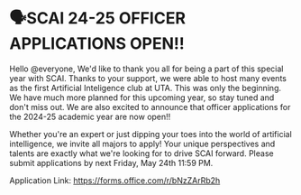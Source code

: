 # **🗣️SCAI 24-25 OFFICER APPLICATIONS OPEN‼️**
Hello @everyone, We'd like to thank you all for being a part of this special year with SCAI. Thanks to your support, we were able to host many events as the first Artificial Inteligence club at UTA. This was only the beginning. We have much more planned for this upcoming year, so stay tuned and don't miss out. We are also excited to announce that officer applications for the 2024-25 academic year are now open!! 

Whether you're an expert or just dipping your toes into the world of artificial intelligence, we invite all majors to apply! Your unique perspectives and talents are exactly what we're looking for to drive SCAI forward. Please submit applications by next Friday, May 24th 11:59 PM.

Application Link: https://forms.office.com/r/bNzZArRb2h
